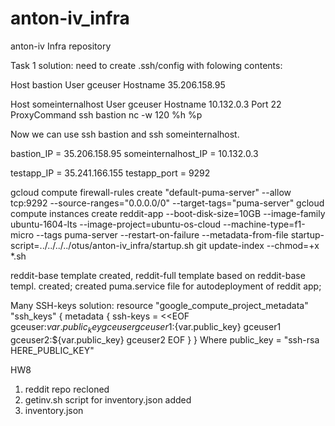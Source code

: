 # anton-iv_infra
anton-iv Infra repository

Task 1 solution: need to create .ssh/config with folowing contents:

Host bastion
  User gceuser
  Hostname 35.206.158.95

Host someinternalhost
  User gceuser
  Hostname 10.132.0.3
  Port 22
  ProxyCommand ssh bastion nc -w 120 %h %p

Now we can use ssh bastion and ssh someinternalhost.

bastion_IP = 35.206.158.95
someinternalhost_IP = 10.132.0.3

testapp_IP = 35.241.166.155
testapp_port = 9292

gcloud compute firewall-rules create "default-puma-server" --allow tcp:9292 --source-ranges="0.0.0.0/0" --target-tags="puma-server"
gcloud compute instances create reddit-app --boot-disk-size=10GB --image-family ubuntu-1604-lts --image-project=ubuntu-os-cloud --machine-type=f1-micro --tags puma-server --restart-on-failure --metadata-from-file startup-script=../../../../otus/anton-iv_infra/startup.sh
git update-index --chmod=+x *.sh

reddit-base template created, reddit-full template based on reddit-base templ. created; created puma.service file for autodeployment of reddit app;

Many SSH-keys solution:
resource "google_compute_project_metadata" "ssh_keys" {
    metadata {
      ssh-keys = <<EOF
      gceuser:${var.public_key} gceuser
      gceuser1:${var.public_key} gceuser1
      gceuser2:${var.public_key} gceuser2
      EOF
    }
}
Where public_key = "ssh-rsa HERE_PUBLIC_KEY"

HW8
1) reddit repo recloned
2) getinv.sh script for inventory.json added
3) inventory.json
